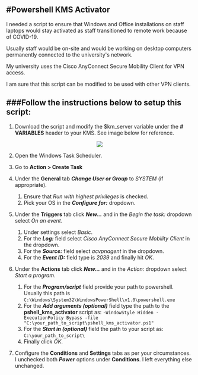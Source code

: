 #Powershell KMS Activator
---

I needed a script to ensure that Windows and Office installations on staff laptops
would stay activated as staff transitioned to remote work because of COVID-19.

Usually staff would be on-site and would be working on desktop computers permanently 
connected to the university's network.

My university uses the Cisco AnyConnect Secure Mobility Client for VPN access.

I am sure that this script can be modified to be used with other VPN clients.


###Follow the instructions below to setup this script:
---

1. Download the script and modify the $km_server variable under the **# VARIABLES** header to your KMS. See image below for reference.

<p align="center">
  <img src="https://user-images.githubusercontent.com/3590344/124039870-c582ad80-d9d1-11eb-8e68-a44f233fa0b4.png">
</p>

2. Open the Windows Task Scheduler.
3. Go to **Action > Create Task**
4. Under the **General** tab ***Change User or Group*** to *SYSTEM* (if appropriate).
   1. Ensure that *Run with highest privileges* is checked.
   2. Pick your OS in the ***Configure for:*** dropdown.
   
5. Under the **Triggers** tab click ***New...*** and in the *Begin the task:* dropdown select *On an event*.
   1. Under settings select *Basic*.
   2. For the ***Log:*** field select *Cisco AnyConnect Secure Mobility Client* in the dropdown.
   3. For the ***Source:*** field select *acvpnagent* in the dropdown.
   4. For the ***Event ID:*** field type is *2039* and finally hit *OK*.
   
6. Under the **Actions** tab click ***New...*** and in the *Action:* dropdown select *Start a program*.
   1. For the ***Program/script*** field provide your path to powershell. Usually this path is `C:\Windows\System32\WindowsPowerShell\v1.0\powershell.exe`
   2. For the ***Add arguments (optional)*** field type the path to the **pshell_kms_activator** script as: ```-WindowStyle Hidden -ExecutionPolicy Bypass -file "C:\your_path_to_script\pshell_kms_activator.ps1"```
   4. For the ***Start in (optional)*** field the path to your script as: `C:\your_path_to_script\`
   5. Finally click *OK*.

7. Configure the **Conditions** and **Settings** tabs as per your circumstances. I unchecked both ***Power*** options under
   **Conditions**. I left everything else unchanged.
